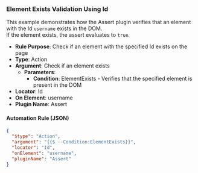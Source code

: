 ### Element Exists Validation Using Id

This example demonstrates how the Assert plugin verifies that an element with the Id `username` exists in the DOM.  
If the element exists, the assert evaluates to `true`.

- **Rule Purpose**: Check if an element with the specified Id exists on the page  
- **Type**: Action  
- **Argument**: Check if an element exists  
  - **Parameters**:  
    - **Condition**: ElementExists - Verifies that the specified element is present in the DOM  
- **Locator**: Id  
- **On Element**: username  
- **Plugin Name**: Assert  

#### Automation Rule (JSON)

```json
{
  "$type": "Action",
  "argument": "{{$ --Condition:ElementExists}}",
  "locator": "Id",
  "onElement": "username",
  "pluginName": "Assert"
}
```
